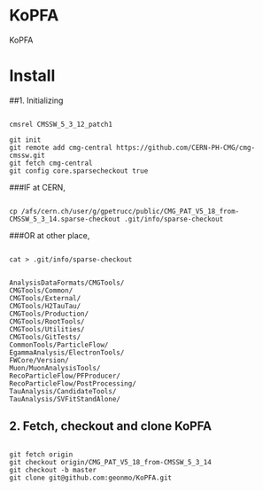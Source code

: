 KoPFA
=====

KoPFA

# Install
##1. Initializing
<pre><code>
cmsrel CMSSW_5_3_12_patch1

git init
git remote add cmg-central https://github.com/CERN-PH-CMG/cmg-cmssw.git
git fetch cmg-central
git config core.sparsecheckout true
</code></pre>

###IF at CERN,
<pre><code>
cp /afs/cern.ch/user/g/gpetrucc/public/CMG_PAT_V5_18_from-CMSSW_5_3_14.sparse-checkout .git/info/sparse-checkout
</code></pre>
###OR at other place,
<pre><code>
cat > .git/info/sparse-checkout


AnalysisDataFormats/CMGTools/
CMGTools/Common/
CMGTools/External/
CMGTools/H2TauTau/
CMGTools/Production/
CMGTools/RootTools/
CMGTools/Utilities/
CMGTools/GitTests/
CommonTools/ParticleFlow/
EgammaAnalysis/ElectronTools/
FWCore/Version/
Muon/MuonAnalysisTools/
RecoParticleFlow/PFProducer/
RecoParticleFlow/PostProcessing/
TauAnalysis/CandidateTools/
TauAnalysis/SVFitStandAlone/
</code></pre>

## 2. Fetch, checkout and clone KoPFA
<pre><code>
git fetch origin
git checkout origin/CMG_PAT_V5_18_from-CMSSW_5_3_14
git checkout -b master
git clone git@github.com:geonmo/KoPFA.git
</code></pre>
